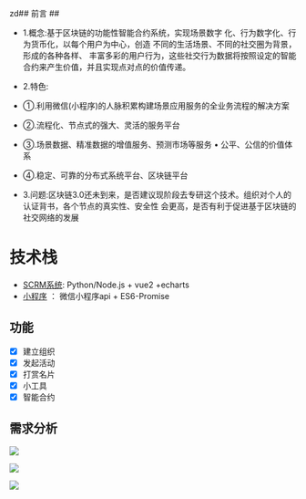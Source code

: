 
zd## 前言  ##
- 1.概念:基于区块链的功能性智能合约系统，实现场景数字 化、行为数字化、行为货币化，以每个用户为中心，创造 不同的生活场景、不同的社交圈为背景，形成的各种各样、 丰富多彩的用户行为，这些社交行为数据将按照设定的智能合约来产生价值，并且实现点对点的价值传递。

- 2.特色:
- ①.利用微信(小程序)的人脉积累构建场景应用服务的全业务流程的解决方案
- ②.流程化、节点式的强大、灵活的服务平台
- ③.场景数据、精准数据的增值服务、预测市场等服务 • 公平、公信的价值体系
- ④.稳定、可靠的分布式系统平台、区块链平台

- 3.问题:区块链3.0还未到来，是否建议现阶段去专研这个技术。组织对个人的认证背书，各个节点的真实性、安全性 会更高，是否有利于促进基于区块链的社交网络的发展


# 技术栈 #
- [SCRM系统](https://github.com/cinoliu/Blockchain-SCRM):  Python/Node.js + vue2 +echarts
- [小程序](https://github.com/cinoliu/Organization-circle)  ： 微信小程序api + ES6-Promise



## 功能 ##
- [x] 建立组织
- [x] 发起活动
- [x] 打赏名片
- [x] 小工具
- [x] 智能合约

## 需求分析 ##

![](https://raw.githubusercontent.com/cinoliu/Organization-circle/master/image/xuqiufenxi.jpg) 

![](https://raw.githubusercontent.com/cinoliu/Organization-circle/master/image/renxingfenxi.jpg) 

![](https://raw.githubusercontent.com/cinoliu/Organization-circle/master/image/shehuizhuyin.jpg) 
 





